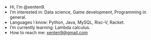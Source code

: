 - Hi, I’m @xenten9.
- I’m interested in:
    Data science,
    Game development,
    Programming in general.
- Languages I know:
    Python,
    Java,
    MySQL,
    Risc-V,
    Racket.
- I’m currently learning:
    Lambda calculus.
- How to reach me:
    xenten9@gmail.com

<!---
xenten9/xenten9 is a ** special ** repository because its `README.md` (this file) appears on your GitHub profile.
You can click the Preview link to take a look at your changes.
--->
